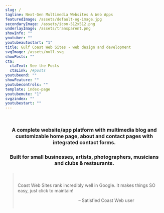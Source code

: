 ```yaml
---
slug: /
tagline: Next-Gen Multimedia Websites & Web Apps
featuredImage: /assets/default-og-image.jpg
secondaryImage: /assets/icon-512x512.png
underlayImage: /assets/transparent.png
showInfo: ""
youtuber: ""
youtubeautostart: "1"
title: Gulf Coast Web Sites - web design and development
svgImage: /assets/null.svg
showPosts: ""
cta:
  ctaText: See the Posts
  ctaLink: /#posts
youtubeend: ""
showFeature: ""
youtubecontrols: ""
template: index-page
youtubemute: "1"
svgzindex: ""
youtubestart: ""
---
```

<br />
<h3 class="" style="color:; font-weight:bold; font-size:115%; margin:1rem 0; text-align:center; padding:5px; border-radius:12px;">
A complete website/app platform with multimedia blog and customizable home page, about and contact pages with integrated contact forms. </h3>

<h3 class="" style="color:; font-weight:bold; font-size:115%; margin:1rem 0; text-align:center; padding:5px; border-radius:12px;"> Built for small businesses, artists, photographers, musicians and clubs &amp; restaurants.
</h3>

<blockquote>
<br />
<p>Coast Web Sites rank incredibly well in Google. It makes things SO easy, just click to maintain!</p>
<div style="text-align:right; padding-right:20%;"> – Satisfied Coast Web user</div>
<br />
</blockquote>